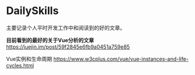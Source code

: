 # DailySkills
主要记录个人平时开发工作中和阅读到的好的文章。

**目前看到的最好的关于Vue分析的文章**     https://juejin.im/post/59f2845e6fb9a0451a759e85

Vue实例和生命周期 https://www.w3cplus.com/vue/vue-instances-and-life-cycles.html